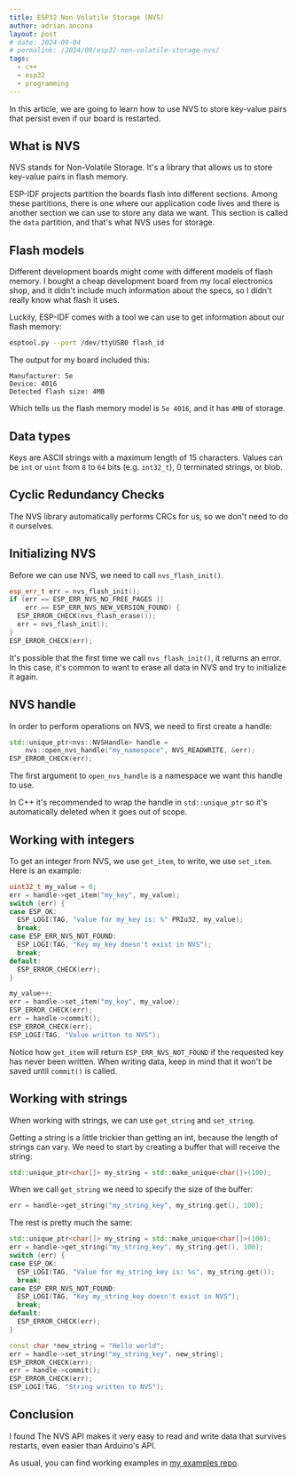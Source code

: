 ```yaml
---
title: ESP32 Non-Volatile Storage (NVS)
author: adrian.ancona
layout: post
# date: 2024-09-04
# permalink: /2024/09/esp32-non-volatile-storage-nvs/
tags:
  - c++
  - esp32
  - programming
---
```


In this article, we are going to learn how to use NVS to store key-value pairs that persist even if our board is restarted.

## What is NVS

NVS stands for Non-Volatile Storage. It's a library that allows us to store key-value pairs in flash memory.

ESP-IDF projects partition the boards flash into different sections. Among these partitions, there is one where our application code lives and there is another section we can use to store any data we want. This section is called the `data` partition, and that's what NVS uses for storage.

## Flash models

Different development boards might come with different models of flash memory. I bought a cheap development board from my local electronics shop, and it didn't include much information about the specs, so I didn't really know what flash it uses.

Luckily, ESP-IDF comes with a tool we can use to get information about our flash memory:

```bash
esptool.py --port /dev/ttyUSB0 flash_id
```

The output for my board included this:

```
Manufacturer: 5e
Device: 4016
Detected flash size: 4MB
```

<!--more-->

Which tells us the flash memory model is `5e 4016`, and it has `4MB` of storage.

## Data types

Keys are ASCII strings with a maximum length of 15 characters. Values can be `int` or `uint` from `8` to `64` bits (e.g. `int32_t`), 0 terminated strings, or blob.

## Cyclic Redundancy Checks

The NVS library automatically performs CRCs for us, so we don't need to do it ourselves.

## Initializing NVS

Before we can use NVS, we need to call `nvs_flash_init()`.

```cpp
esp_err_t err = nvs_flash_init();
if (err == ESP_ERR_NVS_NO_FREE_PAGES ||
    err == ESP_ERR_NVS_NEW_VERSION_FOUND) {
  ESP_ERROR_CHECK(nvs_flash_erase());
  err = nvs_flash_init();
}
ESP_ERROR_CHECK(err);
```

It's possible that the first time we call `nvs_flash_init()`, it returns an error. In this case, it's common to want to erase all data in NVS and try to initialize it again.

## NVS handle

In order to perform operations on NVS, we need to first create a handle:

```cpp
std::unique_ptr<nvs::NVSHandle> handle =
    nvs::open_nvs_handle("my_namespace", NVS_READWRITE, &err);
ESP_ERROR_CHECK(err);
```

The first argument to `open_nvs_handle` is a namespace we want this handle to use.

In C++ it's recommended to wrap the handle in `std::unique_ptr` so it's automatically deleted when it goes out of scope.

## Working with integers

To get an integer from NVS, we use `get_item`, to write, we use `set_item`. Here is an example:

```cpp
uint32_t my_value = 0;
err = handle->get_item("my_key", my_value);
switch (err) {
case ESP_OK:
  ESP_LOGI(TAG, "value for my_key is: %" PRIu32, my_value);
  break;
case ESP_ERR_NVS_NOT_FOUND:
  ESP_LOGI(TAG, "Key my_key doesn't exist in NVS");
  break;
default:
  ESP_ERROR_CHECK(err);
}

my_value++;
err = handle->set_item("my_key", my_value);
ESP_ERROR_CHECK(err);
err = handle->commit();
ESP_ERROR_CHECK(err);
ESP_LOGI(TAG, "Value written to NVS");
```

Notice how `get_item` will return `ESP_ERR_NVS_NOT_FOUND` if the requested key has never been written. When writing data, keep in mind that it won't be saved until `commit()` is called.

## Working with strings

When working with strings, we can use `get_string` and `set_string`.

Getting a string is a little trickier than getting an int, because the length of strings can vary. We need to start by creating a buffer that will receive the string:

```cpp
std::unique_ptr<char[]> my_string = std::make_unique<char[]>(100);
```

When we call `get_string` we need to specify the size of the buffer:

```cpp
err = handle->get_string("my_string_key", my_string.get(), 100);
```

The rest is pretty much the same:

```cpp
std::unique_ptr<char[]> my_string = std::make_unique<char[]>(100);
err = handle->get_string("my_string_key", my_string.get(), 100);
switch (err) {
case ESP_OK:
  ESP_LOGI(TAG, "Value for my_string_key is: %s", my_string.get());
  break;
case ESP_ERR_NVS_NOT_FOUND:
  ESP_LOGI(TAG, "Key my_string_key doesn't exist in NVS");
  break;
default:
  ESP_ERROR_CHECK(err);
}

const char *new_string = "Hello world";
err = handle->set_string("my_string_key", new_string);
ESP_ERROR_CHECK(err);
err = handle->commit();
ESP_ERROR_CHECK(err);
ESP_LOGI(TAG, "String written to NVS");
```

## Conclusion

I found The NVS API makes it very easy to read and write data that survives restarts, even easier than Arduino's API.

As usual, you can find working examples in [my examples repo](https://github.com/soonick/ncona-code-samples/tree/master/esp32-non-volatile-storage-nvs).
